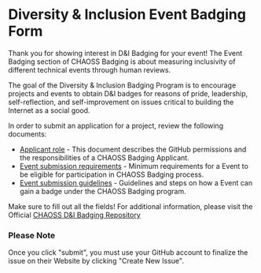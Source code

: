 # Diversity & Inclusion Event Badging Form
Thank you for showing interest in D&I Badging for your event! The Event Badging section of CHAOSS Badging is about measuring inclusivity of different technical events through human reviews.

The goal of the Diversity & Inclusion Badging Program is to encourage projects and events to obtain D&I badges for reasons of pride, leadership, self-reflection, and self-improvement on issues critical to building the Internet as a social good.

In order to submit an application for a project, review the following documents:
- [Applicant role](./roles/applicant.md) - This document describes the GitHub permissions and the responsibilities of a CHAOSS Badging Applicant.
- [Event submission requirements](https://github.com/badging/event-diversity-and-inclusion/blob/master/submission/requirements.md) - Minimum requirements for a Event to be eligible for participation in CHAOSS Badging process.
- [Event submission guidelines](https://github.com/badging/event-diversity-and-inclusion/blob/master/submission/guidelines.md) - Guidelines and steps on how a Event can gain a badge under the CHAOSS Badging program.

Make sure to fill out all the fields! For additional information, please visit the Official [CHAOSS D&I Badging Repository](https://github.com/badging/diversity-and-inclusion/edit/master/README.md)

### Please Note

Once you click "submit", you must use your GitHub account to finalize the issue on their Website by clicking "Create New Issue".